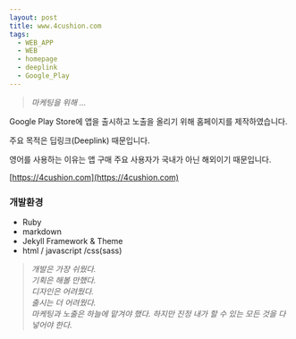 ```yaml
---
layout: post
title: www.4cushion.com
tags:
  - WEB_APP
  - WEB
  - homepage
  - deeplink
  - Google_Play
---
```


>*마케팅을 위해 ...*


Google Play Store에 앱을 출시하고 노출을 올리기 위해 홈페이지를 제작하였습니다.

주요 목적은 딥링크(Deeplink) 때문입니다.

영어를 사용하는 이유는 앱 구매 주요 사용자가 국내가 아닌 해외이기 때문입니다.

[https://4cushion.com](https://4cushion.com)


### 개발환경
- Ruby
- markdown
- Jekyll Framework & Theme
- html / javascript /css(sass)


>*개발은 가장 쉬웠다.*  
>*기획은 해볼 만했다.*  
>*디자인은 어려웠다.*  
>*출시는 더 어려웠다.*  
>*마케팅과 노출은 하늘에 맡겨야 했다. 하지만 진정 내가 할 수 있는 모든 것을 다 넣어야 한다.*  


